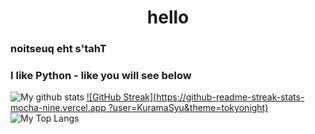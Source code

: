 <h1 align="center">hello</h1>

### ‮That's the question

### I like Python - like you will see below


![My github stats](https://github-readme-stats.vercel.app/api?username=KuramaSyu&count_private=true&show_icons=true&theme=tokyonight)
[![GitHub Streak](https://github-readme-streak-stats-mocha-nine.vercel.app
?user=KuramaSyu&theme=tokyonight)](https://git.io/streak-stats)
![My Top Langs](https://github-readme-stats.vercel.app/api/top-langs/?username=KuramaSyu&theme=tokyonight&hide=TeX)
